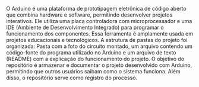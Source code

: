   O Arduino é uma plataforma de prototipagem eletrônica de código aberto que combina hardware e software, permitindo desenvolver projetos interativos. Ele utiliza uma placa controladora com microprocessador e uma IDE (Ambiente de Desenvolvimento Integrado) para programar o funcionamento dos componentes. Essa ferramenta é amplamente usada em projetos educacionais e tecnológicos.
  A estrutura de pastas do projeto foi organizada: Pasta com a foto do circuito montado, um arquivo contendo um código-fonte do programa utilizado no Arduino e um arquivo de texto (README) com a explicação do funcionamento do projeto.
  O objetivo do repositório é armazenar e documentar o projeto desenvolvido com Arduino, permitindo que outros usuários saibam como o sistema funciona. Além disso, o repositório serve como registro do processo.
